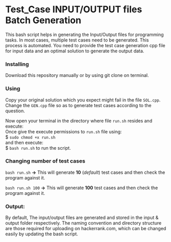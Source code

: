 # Test_Case INPUT/OUTPUT files Batch Generation

This bash script helps in generating the Input/Output files for programming tasks. In most cases, multiple test cases need to be generated. This process is automated. You need to provide the test case generation cpp file for input data and an optimal solution to generate the output data.

### Installing
Download this repository manually or by using git clone on terminal.

### Using
Copy your original solution which you expect might fail in the file `SOL.cpp`. <br>
Change the `GEN.cpp` file so as to generate test cases according to the question. <br>

Now open your terminal in the directory where file `run.sh` resides and execute:<br>
Once give the execute permissions to `run.sh` file using: <br>
$ `sudo chmod +x run.sh` <br>
and then execute: <br>
$ `bash run.sh` to run the script.

### Changing number of test cases
`bash run.sh`
**->** This will generate **10** (_default_) test cases and then check the program against it.

`bash run.sh 100`
**->** This will generate **100** test cases and then check the program against it.

### Output:
By default, The input/output files are generated and stored in the input & output folder respectively. The naming convention and directory structure are those required for uploading on hackerrank.com, which can be changed easily by updating the bash script.
